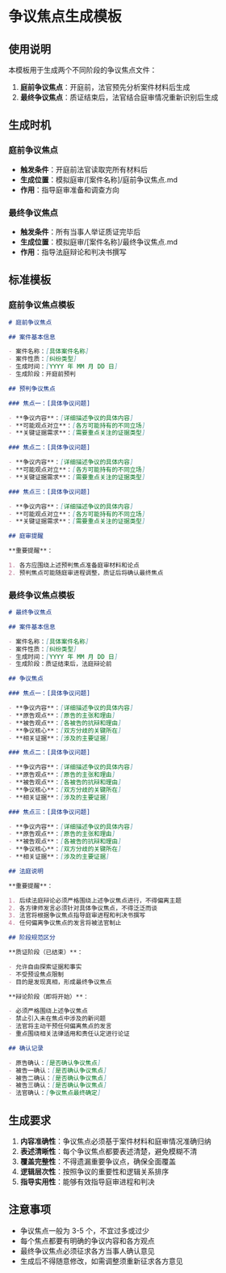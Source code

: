 # 争议焦点生成模板

## 使用说明

本模板用于生成两个不同阶段的争议焦点文件：

1. **庭前争议焦点**：开庭前，法官预先分析案件材料后生成
2. **最终争议焦点**：质证结束后，法官结合庭审情况重新识别后生成

## 生成时机

### 庭前争议焦点

- **触发条件**：开庭前法官读取完所有材料后
- **生成位置**：模拟庭审/[案件名称]/庭前争议焦点.md
- **作用**：指导庭审准备和调查方向

### 最终争议焦点

- **触发条件**：所有当事人举证质证完毕后
- **生成位置**：模拟庭审/[案件名称]/最终争议焦点.md
- **作用**：指导法庭辩论和判决书撰写

## 标准模板

### 庭前争议焦点模板

```markdown
# 庭前争议焦点

## 案件基本信息

- 案件名称：[具体案件名称]
- 案件性质：[纠纷类型]
- 生成时间：[YYYY 年 MM 月 DD 日]
- 生成阶段：开庭前预判

## 预判争议焦点

### 焦点一：[具体争议问题]

- **争议内容**：[详细描述争议的具体内容]
- **可能观点对立**：[各方可能持有的不同立场]
- **关键证据需求**：[需要重点关注的证据类型]

### 焦点二：[具体争议问题]

- **争议内容**：[详细描述争议的具体内容]
- **可能观点对立**：[各方可能持有的不同立场]
- **关键证据需求**：[需要重点关注的证据类型]

### 焦点三：[具体争议问题]

- **争议内容**：[详细描述争议的具体内容]
- **可能观点对立**：[各方可能持有的不同立场]
- **关键证据需求**：[需要重点关注的证据类型]

## 庭审提醒

**重要提醒**：

1. 各方应围绕上述预判焦点准备庭审材料和论点
2. 预判焦点可能随庭审进程调整，质证后将确认最终焦点
```

### 最终争议焦点模板

```markdown
# 最终争议焦点

## 案件基本信息

- 案件名称：[具体案件名称]
- 案件性质：[纠纷类型]
- 生成时间：[YYYY 年 MM 月 DD 日]
- 生成阶段：质证结束后，法庭辩论前

## 争议焦点

### 焦点一：[具体争议问题]

- **争议内容**：[详细描述争议的具体内容]
- **原告观点**：[原告的主张和理由]
- **被告观点**：[各被告的抗辩和理由]
- **争议核心**：[双方分歧的关键所在]
- **相关证据**：[涉及的主要证据]

### 焦点二：[具体争议问题]

- **争议内容**：[详细描述争议的具体内容]
- **原告观点**：[原告的主张和理由]
- **被告观点**：[各被告的抗辩和理由]
- **争议核心**：[双方分歧的关键所在]
- **相关证据**：[涉及的主要证据]

### 焦点三：[具体争议问题]

- **争议内容**：[详细描述争议的具体内容]
- **原告观点**：[原告的主张和理由]
- **被告观点**：[各被告的抗辩和理由]
- **争议核心**：[双方分歧的关键所在]
- **相关证据**：[涉及的主要证据]

## 法庭说明

**重要提醒**：

1. 后续法庭辩论必须严格围绕上述争议焦点进行，不得偏离主题
2. 各方律师发言必须针对具体争议焦点，不得泛泛而谈
3. 法官将根据争议焦点指导庭审进程和判决书撰写
4. 任何偏离争议焦点的发言将被法官制止

## 阶段规范区分

**质证阶段（已结束）**：

- 允许自由探索证据和事实
- 不受预设焦点限制
- 目的是发现真相，形成最终争议焦点

**辩论阶段（即将开始）**：

- 必须严格围绕上述争议焦点
- 禁止引入未在焦点中涉及的新问题
- 法官将主动干预任何偏离焦点的发言
- 重点围绕相关法律适用和责任认定进行论证

## 确认记录

- 原告确认：[是否确认争议焦点]
- 被告一确认：[是否确认争议焦点]
- 被告二确认：[是否确认争议焦点]
- 被告三确认：[是否确认争议焦点]
- 法官确认：[争议焦点最终确定]
```

## 生成要求

1. **内容准确性**：争议焦点必须基于案件材料和庭审情况准确归纳
2. **表述清晰性**：每个争议焦点都要表述清楚，避免模糊不清
3. **覆盖完整性**：不得遗漏重要争议点，确保全面覆盖
4. **逻辑层次性**：按照争议的重要性和逻辑关系排序
5. **指导实用性**：能够有效指导庭审进程和判决

## 注意事项

- 争议焦点一般为 3-5 个，不宜过多或过少
- 每个焦点都要有明确的争议内容和各方观点
- 最终争议焦点必须征求各方当事人确认意见
- 生成后不得随意修改，如需调整须重新征求各方意见
